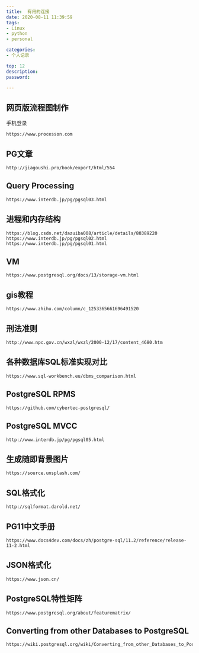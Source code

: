 ```yaml
---
title:  有用的连接
date: 2020-08-11 11:39:59
tags: 
- Linux 
- python
- personal

categories: 
- 个人记录

top: 12
description: 
password: 

---
```


## 网页版流程图制作
手机登录
```
https://www.processon.com
```

## PG文章
```
http://jiagoushi.pro/book/export/html/554

```

## Query Processing
```
https://www.interdb.jp/pg/pgsql03.html
```

## 进程和内存结构
```
https://blog.csdn.net/dazuiba008/article/details/80389220
https://www.interdb.jp/pg/pgsql02.html
https://www.interdb.jp/pg/pgsql01.html
```

## VM
```
https://www.postgresql.org/docs/13/storage-vm.html
```

## gis教程
```
https://www.zhihu.com/column/c_1253365661696491520
```

## 刑法准则
```
http://www.npc.gov.cn/wxzl/wxzl/2000-12/17/content_4680.htm
```

## 各种数据库SQL标准实现对比
```
https://www.sql-workbench.eu/dbms_comparison.html
```

## PostgreSQL RPMS
```
https://github.com/cybertec-postgresql/
```

## PostgreSQL MVCC
```
http://www.interdb.jp/pg/pgsql05.html
```

## 生成随即背景图片
```
https://source.unsplash.com/
```

## SQL格式化
```
http://sqlformat.darold.net/
```

<!-- more -->

## PG11中文手册
```
https://www.docs4dev.com/docs/zh/postgre-sql/11.2/reference/release-11-2.html
```

## JSON格式化
```
https://www.json.cn/
```

## PostgreSQL特性矩阵
```
https://www.postgresql.org/about/featurematrix/
```

## Converting from other Databases to PostgreSQL
```
https://wiki.postgresql.org/wiki/Converting_from_other_Databases_to_PostgreSQL#Utilities.2C_tools.2C_scripts_etc
```
